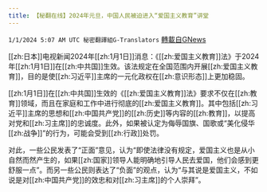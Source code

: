 ```yaml
---
title: 【秘翻在线】2024年元旦，中国人民被迫进入“爱国主义教育”讲堂
---
```

`1/1/2024 5:07 AM UTC 秘密翻譯組G-Translators` [轉載自GNews](https://gnews.org/articles/2171498)

[[zh:日本]]电视新闻2024年[[zh:1月1日]]消息：《[[zh:爱国主义教育]]法》于2024年[[zh:1月1日]]在[[zh:中共国]]生效。该法规定在全国范围内开展[[zh:爱国主义教育]]，目的是使[[zh:习近平]]主席的一元化政权在[[zh:意识形态]]上更加稳固。

[[zh:1月1日]]在[[zh:中共国]]生效的《[[zh:爱国主义教育]]法》要求不仅在[[zh:教育]]领域，而且在家庭和工作中进行彻底的[[zh:爱国主义教育]]。其中包括[[zh:习近平]]主席的思想和[[zh:中国共产党]]的[[zh:历史]]等内容的[[zh:教育]]，以提高对党和[[zh:习主席]]的忠诚度。此外，如果被认定为侮辱国旗、国歌或“美化侵华[[zh:战争]]”的行为，可能会受到[[zh:行政]]处罚。

对此，一些公民发表了“正面”意见，认为“即使法律没有规定，爱国主义也是从小自然而然产生的，如果[[zh:国家]]领导人能明确地引导人民去爱国，他们会感到更舒服一点”。而另一些公民则表达了“负面”的观点，认为“与其说是爱国主义，不如说是对[[zh:中国共产党]]的效忠和对[[zh:习主席]]的个人崇拜”。
